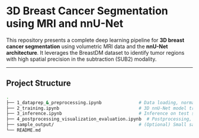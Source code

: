 # 3D Breast Cancer Segmentation using MRI and nnU-Net

This repository presents a complete deep learning pipeline for **3D breast cancer segmentation** using volumetric MRI data and the **nnU-Net architecture**. It leverages the BreastDM dataset to identify tumor regions with high spatial precision in the subtraction (SUB2) modality.

---

## Project Structure

```bash
.
├── 1_dataprep_&_preprocessing.ipynb              # Data loading, normalization, padding
├── 2_training.ipynb                              # 3D nnU-Net model training (PyTorch)
├── 3_inference.ipynb                             # Inference on test samples
├── 4_postprocessing_visualization_evaluation.ipynb  # Postprocessing, visualization, evaluation
├── sample_output/                                # (Optional) Small sample predictions for quick testing
└── README.md

```
## 
